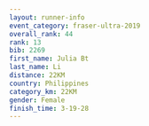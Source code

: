 ```yaml
---
layout: runner-info 
event_category: fraser-ultra-2019 
overall_rank: 44
rank: 13
bib: 2269
first_name: Julia Bt
last_name: Li
distance: 22KM
country: Philippines
category_km: 22KM
gender: Female
finish_time: 3-19-28
---
```


